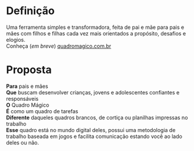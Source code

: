 # Definição
Uma ferramenta simples e transformadora, feita de pai e mãe para pais e mães com filhos e filhas cada vez mais orientados a propósito, desafios e elogios.<br />
Conheça (*em breve*) [quadromagico.com.br](http://quadromagico.com.br)

# Proposta
**Para** pais e mães <br />
**Que** buscam desenvolver crianças, jovens e adolescentes confiantes e responsáveis <br />
**O** Quadro Mágico <br />
**É** como um quadro de tarefas <br />
**Diferente** daqueles quadros brancos, de cortiça ou planilhas impressas no trabalho <br />
**Esse** quadro está no mundo digital deles, possui uma metodologia de trabalho baseada em jogos e facilita comunicação estando você ao lado deles ou não. 
